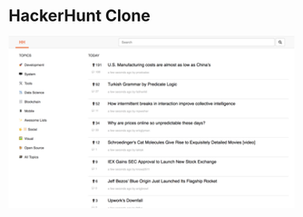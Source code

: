 # HackerHunt Clone

![Screenshot](https://github.com/Sosodope/hackerhunt-clone/blob/master/Screen%20Shot%202018-08-14%20at%2023.09.20.png)
